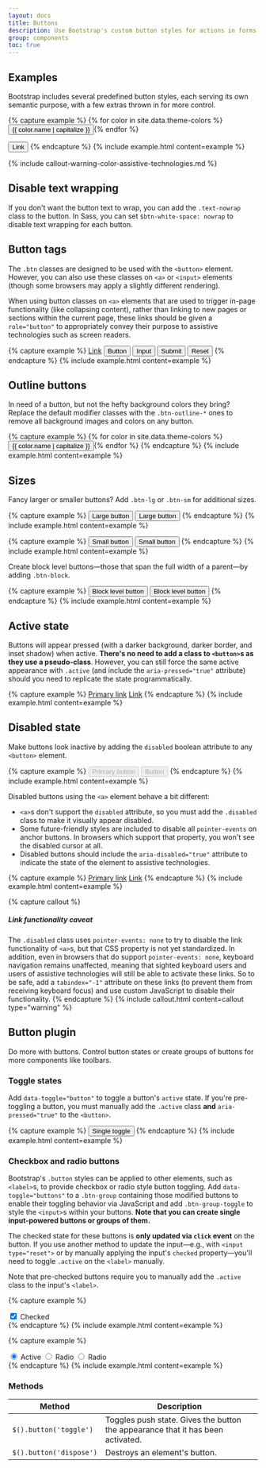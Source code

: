 ```yaml
---
layout: docs
title: Buttons
description: Use Bootstrap's custom button styles for actions in forms, dialogs, and more with support for multiple sizes, states, and more.
group: components
toc: true
---
```


## Examples

Bootstrap includes several predefined button styles, each serving its own semantic purpose, with a
few extras thrown in for more control.

{% capture example %} {% for color in site.data.theme-colors %}
<button type="button" class="btn btn-{{ color.name }}">{{ color.name | capitalize }}</button>{%
endfor %}

<button type="button" class="btn btn-link">Link</button> {% endcapture %} {% include example.html
content=example %}

{% include callout-warning-color-assistive-technologies.md %}

## Disable text wrapping

If you don't want the button text to wrap, you can add the `.text-nowrap` class to the button. In
Sass, you can set `$btn-white-space: nowrap` to disable text wrapping for each button.

## Button tags

The `.btn` classes are designed to be used with the `<button>` element. However, you can also use
these classes on `<a>` or `<input>` elements (though some browsers may apply a slightly different
rendering).

When using button classes on `<a>` elements that are used to trigger in-page functionality (like
collapsing content), rather than linking to new pages or sections within the current page, these
links should be given a `role="button"` to appropriately convey their purpose to assistive
technologies such as screen readers.

{% capture example %}
<a class="btn btn-primary" href="#" role="button">Link</a>
<button class="btn btn-primary" type="submit">Button</button>
<input class="btn btn-primary" type="button" value="Input">
<input class="btn btn-primary" type="submit" value="Submit">
<input class="btn btn-primary" type="reset" value="Reset"> {% endcapture %} {% include example.html
content=example %}

## Outline buttons

In need of a button, but not the hefty background colors they bring? Replace the default modifier
classes with the `.btn-outline-*` ones to remove all background images and colors on any button.

{% capture example %} {% for color in site.data.theme-colors %}
<button type="button" class="btn btn-outline-{{ color.name }}">{{ color.name | capitalize
}}</button>{% endfor %} {% endcapture %} {% include example.html content=example %}

## Sizes

Fancy larger or smaller buttons? Add `.btn-lg` or `.btn-sm` for additional sizes.

{% capture example %}
<button type="button" class="btn btn-primary btn-lg">Large button</button>
<button type="button" class="btn btn-secondary btn-lg">Large button</button> {% endcapture %} {%
include example.html content=example %}

{% capture example %}
<button type="button" class="btn btn-primary btn-sm">Small button</button>
<button type="button" class="btn btn-secondary btn-sm">Small button</button> {% endcapture %} {%
include example.html content=example %}

Create block level buttons—those that span the full width of a parent—by adding `.btn-block`.

{% capture example %}
<button type="button" class="btn btn-primary btn-lg btn-block">Block level button</button>
<button type="button" class="btn btn-secondary btn-lg btn-block">Block level button</button> {%
endcapture %} {% include example.html content=example %}

## Active state

Buttons will appear pressed (with a darker background, darker border, and inset shadow) when active.
**There's no need to add a class to `<button>`s as they use a pseudo-class**. However, you can still
force the same active appearance with `.active` (and include the <code>aria-pressed="true"</code>
attribute) should you need to replicate the state programmatically.

{% capture example %}
<a href="#" class="btn btn-primary btn-lg active" role="button" aria-pressed="true">Primary link</a>
<a href="#" class="btn btn-secondary btn-lg active" role="button" aria-pressed="true">Link</a> {%
endcapture %} {% include example.html content=example %}

## Disabled state

Make buttons look inactive by adding the `disabled` boolean attribute to any `<button>` element.

{% capture example %}
<button type="button" class="btn btn-lg btn-primary" disabled>Primary button</button>
<button type="button" class="btn btn-secondary btn-lg" disabled>Button</button> {% endcapture %} {%
include example.html content=example %}

Disabled buttons using the `<a>` element behave a bit different:

- `<a>`s don't support the `disabled` attribute, so you must add the `.disabled` class to make it
  visually appear disabled.
- Some future-friendly styles are included to disable all `pointer-events` on anchor buttons. In
  browsers which support that property, you won't see the disabled cursor at all.
- Disabled buttons should include the `aria-disabled="true"` attribute to indicate the state of the
  element to assistive technologies.

{% capture example %}
<a href="#" class="btn btn-primary btn-lg disabled" tabindex="-1" role="button" aria-disabled="true">Primary
link</a>
<a href="#" class="btn btn-secondary btn-lg disabled" tabindex="-1" role="button" aria-disabled="true">Link</a>
{% endcapture %} {% include example.html content=example %}

{% capture callout %}

##### Link functionality caveat

The `.disabled` class uses `pointer-events: none` to try to disable the link functionality of
`<a>`s, but that CSS property is not yet standardized. In addition, even in browsers that do support
`pointer-events: none`, keyboard navigation remains unaffected, meaning that sighted keyboard users
and users of assistive technologies will still be able to activate these links. So to be safe, add a
`tabindex="-1"` attribute on these links (to prevent them from receiving keyboard focus) and use
custom JavaScript to disable their functionality. {% endcapture %} {% include callout.html
content=callout type="warning" %}

## Button plugin

Do more with buttons. Control button states or create groups of buttons for more components like
toolbars.

### Toggle states

Add `data-toggle="button"` to toggle a button's `active` state. If you're pre-toggling a button, you
must manually add the `.active` class **and** `aria-pressed="true"` to the `<button>`.

{% capture example %}
<button type="button" class="btn btn-primary" data-toggle="button" aria-pressed="false"> Single
toggle
</button> {% endcapture %} {% include example.html content=example %}

### Checkbox and radio buttons

Bootstrap's `.button` styles can be applied to other elements, such as `<label>`s, to provide
checkbox or radio style button toggling. Add `data-toggle="buttons"` to a `.btn-group` containing
those modified buttons to enable their toggling behavior via JavaScript and add `.btn-group-toggle`
to style the `<input>`s within your buttons. **Note that you can create single input-powered buttons
or groups of them.**

The checked state for these buttons is **only updated via `click` event** on the button. If you use
another method to update the input—e.g., with `<input type="reset">` or by manually applying the
input's `checked` property—you'll need to toggle `.active` on the `<label>` manually.

Note that pre-checked buttons require you to manually add the `.active` class to the input's
`<label>`.

{% capture example %}

<div class="btn-group-toggle" data-toggle="buttons">
  <label class="btn btn-secondary active">
    <input type="checkbox" checked> Checked
  </label>
</div>
{% endcapture %}
{% include example.html content=example %}

{% capture example %}

<div class="btn-group btn-group-toggle" data-toggle="buttons">
  <label class="btn btn-secondary active">
    <input type="radio" name="options" id="option1" checked> Active
  </label>
  <label class="btn btn-secondary">
    <input type="radio" name="options" id="option2"> Radio
  </label>
  <label class="btn btn-secondary">
    <input type="radio" name="options" id="option3"> Radio
  </label>
</div>
{% endcapture %}
{% include example.html content=example %}

### Methods

| Method                  | Description                                                                     |
| ----------------------- | ------------------------------------------------------------------------------- |
| `$().button('toggle')`  | Toggles push state. Gives the button the appearance that it has been activated. |
| `$().button('dispose')` | Destroys an element's button.                                                   |
